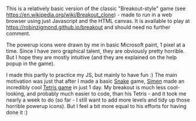 This is a relatively basic version of the classic "Breakout-style" game (see <https://en.wikipedia.org/wiki/Breakout_clone>) - made to run in a web browser using just Javascript and the HTML canvas. It is available to play at <https://robinzigmond.github.io/breakout> and should need no further comment.

The powerup icons were drawn by me in basic Microsoft paint, 1 pixel at a time. Since I have zero graphical talent, they are obviously pretty horrible. But I hope they are mostly intuitive (and they are explained on the help popup in the game).

I made this partly to practice my JS, but mainly to have fun :) The main motivation was just that after I made a basic [Snake](https://github.com/robinzigmond/snake) game, [Simen](https://github.com/Eventyret) made an incredibly cool [Tetris game](https://github.com/Eventyret/tetris-game) in just 1 day. My breakout is much less cool-looking, and probably much easier to code, than his Tetris - and it took me nearly a week to do (so far - I still want to add more levels and tidy up those horrible powerup icons). But I feel a bit more equal to his efforts for having done it :)